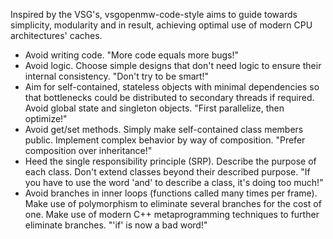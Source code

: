Inspired by the VSG's, vsgopenmw-code-style aims to guide towards simplicity, modularity and in result, achieving optimal use of modern CPU architectures' caches.

* Avoid writing code. "More code equals more bugs!"
* Avoid logic. Choose simple designs that don't need logic to ensure their internal consistency. "Don't try to be smart!"
* Aim for self-contained, stateless objects with minimal dependencies so that bottlenecks could be distributed to secondary threads if required. Avoid global state and singleton objects. "First parallelize, then optimize!"
* Avoid get/set methods. Simply make self-contained class members public. Implement complex behavior by way of composition. "Prefer composition over inheritance!"
* Heed the single responsibility principle (SRP). Describe the purpose of each class. Don't extend classes beyond their described purpose. "If you have to use the word 'and' to describe a class, it's doing too much!"
* Avoid branches in inner loops (functions called many times per frame). Make use of polymorphism to eliminate several branches for the cost of one. Make use of modern C++ metaprogramming techniques to further eliminate branches. "'if' is now a bad word!"
